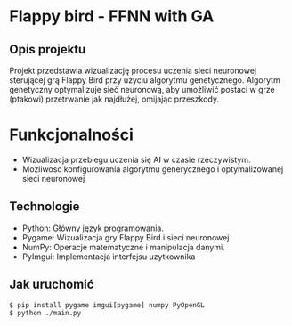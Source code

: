 # Flappy bird - FFNN with GA 
## Opis projektu
Projekt przedstawia wizualizację procesu uczenia sieci neuronowej sterującej grą Flappy Bird przy użyciu algorytmu genetycznego. Algorytm genetyczny optymalizuje sieć neuronową, aby umożliwić postaci w grze (ptakowi) przetrwanie jak najdłużej, omijając przeszkody.

# Funkcjonalności
- Wizualizacja przebiegu uczenia się AI w czasie rzeczywistym.
- Mozliwosc konfigurowania algorytmu generycznego i optymalizowanej sieci neuronowej

## Technologie
 - Python: Główny język programowania.
 - Pygame: Wizualizacja gry Flappy Bird i sieci neuronowej
 - NumPy: Operacje matematyczne i manipulacja danymi.
 - PyImgui: Implementacja interfejsu uzytkownika

## Jak uruchomić 
```Shell
$ pip install pygame imgui[pygame] numpy PyOpenGL
$ python ./main.py
```
